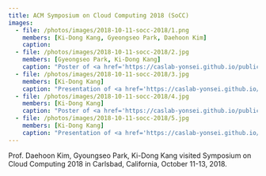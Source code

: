 ```yaml
---
title: ACM Symposium on Cloud Computing 2018 (SoCC)
images:
  - file: /photos/images/2018-10-11-socc-2018/1.png
    members: [Ki-Dong Kang, Gyeongseo Park, Daehoon Kim] 
    caption: 
  - file: /photos/images/2018-10-11-socc-2018/2.jpg
    members: [Gyeongseo Park, Ki-Dong Kang]
    caption: "Poster of <a href='https://caslab-yonsei.github.io/publications/socc18-kdkang/'>VIP: Virtual Performance-State for Efficient Power Management of Virtual Machines</a>."
  - file: /photos/images/2018-10-11-socc-2018/3.jpg
    members: [Ki-Dong Kang]
    caption: "Presentation of <a href='https://caslab-yonsei.github.io/publications/socc18-kdkang/'>VIP: Virtual Performance-State for Efficient Power Management of Virtual Machines</a>."
  - file: /photos/images/2018-10-11-socc-2018/4.jpg
    members: [Ki-Dong Kang]
    caption: "Poster of <a href='https://caslab-yonsei.github.io/publications/socc18-kdkang/'>VIP: Virtual Performance-State for Efficient Power Management of Virtual Machines</a>."
  - file: /photos/images/2018-10-11-socc-2018/5.jpg
    members: [Ki-Dong Kang]
    caption: "Presentation of <a href='https://caslab-yonsei.github.io/publications/socc18-kdkang/'>VIP: Virtual Performance-State for Efficient Power Management of Virtual Machines</a>."
---
```


Prof. Daehoon Kim, Gyoungseo Park, Ki-Dong Kang visited Symposium on Cloud Computing 2018 in Carlsbad, California, October 11-13, 2018.